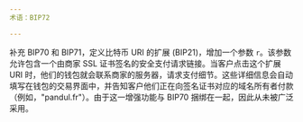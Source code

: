 ```yaml
---
术语：BIP72

---
```

补充 BIP70 和 BIP71，定义比特币 URI 的扩展 (BIP21)，增加一个参数 `r`。该参数允许包含一个由商家 SSL 证书签名的安全支付请求链接。当客户点击这个扩展 URI 时，他们的钱包就会联系商家的服务器，请求支付细节。这些详细信息会自动填写在钱包的交易界面中，并告知客户他们正在向签名证书对应的域名所有者付款（例如，"pandul.fr"）。由于这一增强功能与 BIP70 捆绑在一起，因此从未被广泛采用。